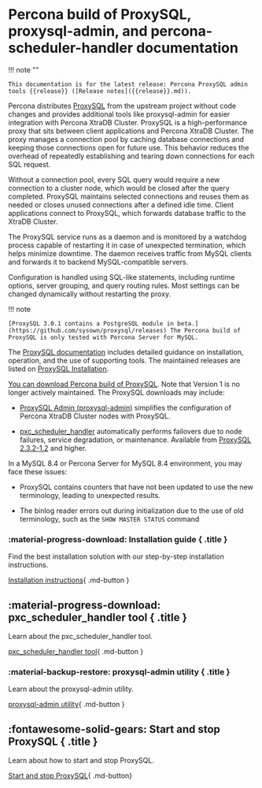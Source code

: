 # Percona build of ProxySQL, proxysql-admin, and percona-scheduler-handler documentation

!!! note ""

    This documentation is for the latest release: Percona ProxySQL admin tools {{release}} ([Release notes]({{release}}.md)).

Percona distributes [ProxySQL](https://www.proxysql.com/) from the upstream project without code changes and provides additional tools like proxysql-admin for easier integration with Percona XtraDB Cluster. ProxySQL is a high-performance proxy that sits between client applications and Percona XtraDB Cluster. The proxy manages a connection pool by caching database connections and keeping those connections open for future use. This behavior reduces the overhead of repeatedly establishing and tearing down connections for each SQL request.

Without a connection pool, every SQL query would require a new connection to a cluster node, which would be closed after the query completed. ProxySQL maintains selected connections and reuses them as needed or closes unused connections after a defined idle time. Client applications connect to ProxySQL, which forwards database traffic to the XtraDB Cluster.

The ProxySQL service runs as a daemon and is monitored by a watchdog process capable of restarting it in case of unexpected termination, which helps minimize downtime. The daemon receives traffic from MySQL clients and forwards it to backend MySQL-compatible servers.

Configuration is handled using SQL-like statements, including runtime options, server grouping, and query routing rules. Most settings can be changed dynamically without restarting the proxy.

!!! note

    [ProxySQL 3.0.1 contains a PostgreSQL module in beta.](https://github.com/sysown/proxysql/releases) The Percona build of ProxySQL is only tested with Percona Server for MySQL.

The [ProxySQL documentation](https://proxysql.com/documentation/) includes detailed guidance on installation, operation, and the use of supporting tools. The maintained releases are listed on 
[ProxySQL Installation](https://proxysql.com/documentation/installing-proxysql/).

[You can download Percona build of ProxySQL](https://www.percona.com/download-proxysql). Note that 
Version 1 is no longer actively maintained. The ProxySQL downloads may include:

- [ProxySQL Admin (proxysql-admin)](proxysql-admin-tool-v2-config.md) simplifies the configuration of Percona XtraDB Cluster nodes with ProxySQL.

- [pxc_scheduler_handler](build-psh.md) automatically performs failovers due to 
  node failures, service degradation, or maintenance. Available from 
  [ProxySQL 2.3.2-1.2](./release-notes-2.3.2-1.md) and higher.

In a MySQL 8.4 or Percona Server for MySQL 8.4 environment, you may face these 
issues:

* ProxySQL contains counters that have not been updated to use the new terminology, 
  leading to unexpected results.

* The binlog reader errors out during initialization due to the use of old 
  terminology, such as the `SHOW MASTER STATUS` command

<div data-grid markdown><div data-banner markdown>

### :material-progress-download: Installation guide { .title }

Find the best installation solution with our step-by-step installation instructions.

[Installation instructions](install-v2.md){ .md-button }

</div><div data-banner markdown>

## :material-progress-download: pxc_scheduler_handler tool { .title }

Learn about the pxc_scheduler_handler tool.

[pxc_scheduler_handler tool](psh-overview.md){ .md-button }

</div><div data-banner markdown>

### :material-backup-restore: proxysql-admin utility { .title }

Learn about the proxysql-admin utility.

[proxysql-admin utility](proxysql-admin-tool-v2-config.md){ .md-button }

</div><div data-banner markdown>

## :fontawesome-solid-gears: Start and stop ProxySQL { .title }

Learn about how to start and stop ProxySQL.

[Start and stop ProxySQL](start-or-stop-proxysql2.md){ .md-button}

</div>
</div>
